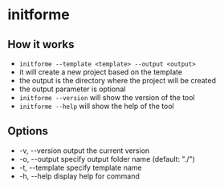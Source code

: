 # initforme

## How it works

- `initforme --template <template> --output <output>`
- it will create a new project based on the template
- the output is the directory where the project will be created
- the output parameter is optional
- `initforme --version` will show the version of the tool
- `initforme --help` will show the help of the tool

## Options

- -v, --version output the current version
- -o, --output <location> specify output folder name (default: "./")
- -t, --template <name> specify template name
- -h, --help display help for command
